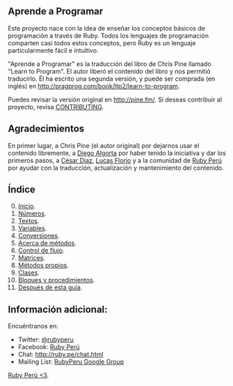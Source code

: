 ## Aprende a Programar

Este proyecto nace con la idea de enseñar los conceptos básicos de programación
a través de Ruby. Todos los lenguajes de programación comparten casi todos estos
conceptos, pero Ruby es un lenguaje particularmente fácil e intuitivo.

"Aprende a Programar" es la traducción del libro de Chris Pine llamado
"Learn to Program". El autor liberó el contenido del libro y nos permitió
traducirlo. Él ha escrito una segunda versión, y puede ser comprada (en inglés) en
<http://pragprog.com/book/ltp2/learn-to-program>.

Puedes revisar la versión original en <http://pine.fm/>. Si deseas contribuir
al proyecto, revisa [CONTRIBUTING](https://github.com/rubyperu/aprende.a.programar/blob/master/CONTRIBUTING.md).

## Agradecimientos

En primer lugar, a Chris Pine (el autor original) por dejarnos usar el contenido
libremente, a [Diego Algorta](http://oboxodo.com) por haber tenido la iniciativa y
dar los primeros pasos, a [César Diaz](https://github.com/cesarediaz),
[Lucas Florio](https://github.com/lucasefe) y a la comunidad de
[Ruby Perú](http://ruby.pe) por ayudar con la traducción, actualización y
mantenimiento del contenido.

## Índice

0. [Inicio](https://github.com/rubyperu/aprende.a.programar/blob/master/capitulos/00-inicio.md).
1. [Números](https://github.com/rubyperu/aprende.a.programar/blob/master/capitulos/01-numeros.md).
2. [Textos](https://github.com/rubyperu/aprende.a.programar/blob/master/capitulos/02-textos.md).
3. [Variables](https://github.com/rubyperu/aprende.a.programar/blob/master/capitulos/03-variables.md).
4. [Conversiones](https://github.com/rubyperu/aprende.a.programar/blob/master/capitulos/04-conversiones.md).
5. [Acerca de métodos](https://github.com/rubyperu/aprende.a.programar/blob/master/capitulos/05-acerca-de-metodos.md).
6. [Control de flujo](https://github.com/rubyperu/aprende.a.programar/blob/master/capitulos/06-control-de-flujo.md).
7. [Matrices](https://github.com/rubyperu/aprende.a.programar/blob/master/capitulos/07-matrices.md).
8. [Métodos propios](https://github.com/rubyperu/aprende.a.programar/blob/master/capitulos/08-metodos-propios.md).
9. [Clases](https://github.com/rubyperu/aprende.a.programar/blob/master/capitulos/09-clases.md).
10. [Bloques y procedimientos](https://github.com/rubyperu/aprende.a.programar/blob/master/capitulos/10-bloques-y-procs.md).
11. [Después de esta guía](https://github.com/rubyperu/aprende.a.programar/blob/master/capitulos/11-despues-de-esta-guia.md).

## Información adicional:

Encuéntranos en:

* Twitter: [@rubyperu](https://twitter.com/rubyperu)
* Facebook: [Ruby Perú](https://www.facebook.com/pages/Ruby-Perú/191872640917345)
* Chat: <http://ruby.pe/chat.html>
* Mailing List: [RubyPeru Google Group](https://groups.google.com/forum/?fromgroups#!forum/rubyperu)

[Ruby Perú <3](http://ruby.pe/).
